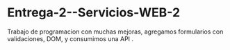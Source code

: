 # Entrega-2--Servicios-WEB-2
Trabajo de programacion con muchas mejoras,
agregamos formularios con validaciones, DOM, y consumimos 
una API .
